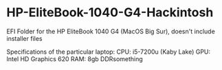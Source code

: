 # HP-EliteBook-1040-G4-Hackintosh
EFI Folder for the HP EliteBook 1040 G4 (MacOS Big Sur), doesn't include installer files

Specifications of the particular laptop:
CPU: i5-7200u (Kaby Lake)
GPU: Intel HD Graphics 620
RAM: 8gb DDRsomething
